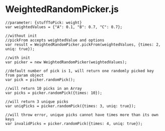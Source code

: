 # WeightedRandomPicker.js
    //parameter: {stuffToPick: weight}
    var weightedValues = {"A": 0.1, "B": 0.7, "C": 0.7};

    //without init
    //pickFrom accepts weightedValue and options
    var result = WeightedRandomPicker.pickFrom(weightedValues, {times: 2, uniq: true});

    //with init
    var picker = new WeightedRandomPicker(weightedValues);

    //default number of pick is 1, will return one randomly picked key from param object
    var pick = picker.randomPick();

    //will return 10 picks in an Array
    var picks = picker.randomPick({times: 10});

    //will return 3 unique picks
    var uniqPicks = picker.randomPick({times: 3, uniq: true});

    //will throw error, unique picks cannot have times more than its own keys
    var invalidPicks = picker.randomPick({times: 4, uniq: true});